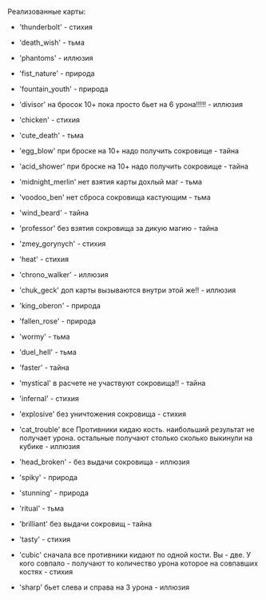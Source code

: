 Реализованные карты:

- 'thunderbolt' - стихия
- 'death_wish' - тьма
- 'phantoms' - иллюзия
- 'fist_nature' - природа
- 'fountain_youth' - природа
- 'divisor' на бросок 10+ пока просто бьет на 6 урона!!!!! - иллюзия
- 'chicken' - стихия
- 'cute_death' - тьма
- 'egg_blow' при броске на 10+ надо получить сокровище - тайна
- 'acid_shower' при броске на 10+ надо получить сокровище - тайна

- 'midnight_merlin' нет взятия карты дохлый маг - тьма
- 'voodoo_ben' нет сброса сокровища кастующим - тьма
- 'wind_beard' - тайна
- 'professor' без взятия сокровища за дикую магию - тайна
- 'zmey_gorynych' - стихия
- 'heat' - стихия
- 'chrono_walker' - иллюзия
- 'chuk_geck' доп карты вызываются внутри этой же!! - иллюзия
- 'king_oberon' - природа
- 'fallen_rose' - природа


- 'wormy' - тьма
- 'duel_hell' - тьма
- 'faster' - тайна
- 'mystical' в расчете не участвуют сокровища!! - тайна
- 'infernal' - стихия
- 'explosive' без уничтожения сокровища - стихия
- 'cat_trouble' все Противники кидаю кость.
  наибольший результат не получает урона.
  остальные получают столько сколько выкинули на кубике - иллюзия
- 'head_broken' - без выдачи сокровища - иллюзия
- 'spiky' - природа
- 'stunning' - природа

- 'ritual' - тьма
- 'brilliant' без выдачи сокровищ - тайна
- 'tasty' - стихия
- 'cubic' сначала все противники кидают по одной кости.
  Вы - две. У кого совпало - получают то количество урона
  которое на совпавших костях - стихия
- 'sharp' бьет слева и справа на 3 урона - иллюзия
